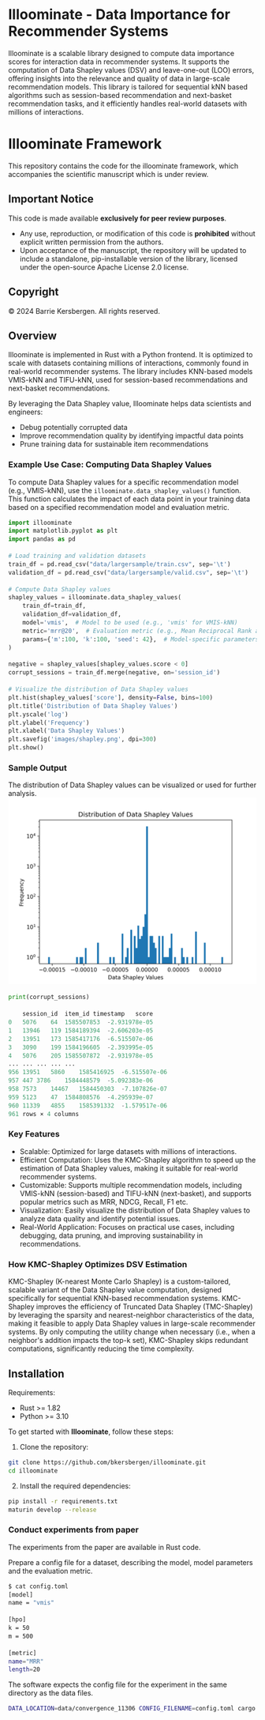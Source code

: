 # Illoominate - Data Importance for Recommender Systems

Illoominate is a scalable library designed to compute data importance scores for interaction data in recommender systems. It supports the computation of Data Shapley values (DSV) and leave-one-out (LOO) errors, offering insights into the relevance and quality of data in large-scale recommendation models. This library is tailored for sequential kNN based algorithms such as session-based recommendation and next-basket recommendation tasks, and it efficiently handles real-world datasets with millions of interactions.


# Illoominate Framework
This repository contains the code for the illoominate framework, which accompanies the scientific manuscript which is under review.

## Important Notice
This code is made available **exclusively for peer review purposes**.

- Any use, reproduction, or modification of this code is **prohibited** without explicit written permission from the authors.
- Upon acceptance of the manuscript, the repository will be updated to include a standalone, pip-installable version of the library, licensed under the open-source Apache License 2.0 license.

## Copyright
© 2024 Barrie Kersbergen. All rights reserved.

## Overview

Illoominate is implemented in Rust with a Python frontend. It is optimized to scale with datasets containing millions of interactions, commonly found in real-world recommender systems. The library includes KNN-based models VMIS-kNN and TIFU-kNN, used for session-based recommendations and next-basket recommendations.

By leveraging the Data Shapley value, Illoominate helps data scientists and engineers:
- Debug potentially corrupted data
- Improve recommendation quality by identifying impactful data points
- Prune training data for sustainable item recommendations

### Example Use Case: Computing Data Shapley Values

To compute Data Shapley values for a specific recommendation model (e.g., VMIS-kNN), use the `illoominate.data_shapley_values()` function. This function calculates the impact of each data point in your training data based on a specified recommendation model and evaluation metric.

```python
import illoominate
import matplotlib.pyplot as plt
import pandas as pd

# Load training and validation datasets
train_df = pd.read_csv("data/largersample/train.csv", sep='\t')
validation_df = pd.read_csv("data/largersample/valid.csv", sep='\t')

# Compute Data Shapley values
shapley_values = illoominate.data_shapley_values(
    train_df=train_df,
    validation_df=validation_df,
    model='vmis',  # Model to be used (e.g., 'vmis' for VMIS-kNN)
    metric='mrr@20',  # Evaluation metric (e.g., Mean Reciprocal Rank at 20)
    params={'m':100, 'k':100, 'seed': 42},  # Model-specific parameters
)

negative = shapley_values[shapley_values.score < 0]
corrupt_sessions = train_df.merge(negative, on='session_id')

# Visualize the distribution of Data Shapley values
plt.hist(shapley_values['score'], density=False, bins=100)
plt.title('Distribution of Data Shapley Values')
plt.yscale('log')
plt.ylabel('Frequency')
plt.xlabel('Data Shapley Values')
plt.savefig('images/shapley.png', dpi=300)
plt.show()
```
### Sample Output
The distribution of Data Shapley values can be visualized or used for further analysis.
![Distribution of Data Shapley Values](images/shapley.png)

```python
print(corrupt_sessions)

    session_id	item_id	timestamp	score
0	5076	64	1585507853	-2.931978e-05
1	13946	119	1584189394	-2.606203e-05
2	13951	173	1585417176	-6.515507e-06
3	3090	199	1584196605	-2.393995e-05
4	5076	205	1585507872	-2.931978e-05
...	...	...	...	...
956	13951	5860	1585416925	-6.515507e-06
957	447	3786	1584448579	-5.092383e-06
958	7573	14467	1584450303	-7.107826e-07
959	5123	47	1584808576	-4.295939e-07
960	11339	4855	1585391332	-1.579517e-06
961 rows × 4 columns
```



### Key Features

- Scalable: Optimized for large datasets with millions of interactions.
- Efficient Computation: Uses the KMC-Shapley algorithm to speed up the estimation of Data Shapley values, making it suitable for real-world recommender systems.
- Customizable: Supports multiple recommendation models, including VMIS-kNN (session-based) and TIFU-kNN (next-basket), and supports popular metrics such as MRR, NDCG, Recall, F1 etc.
- Visualization: Easily visualize the distribution of Data Shapley values to analyze data quality and identify potential issues.
- Real-World Application: Focuses on practical use cases, including debugging, data pruning, and improving sustainability in recommendations.



### How KMC-Shapley Optimizes DSV Estimation

KMC-Shapley (K-nearest Monte Carlo Shapley) is a custom-tailored, scalable variant of the Data Shapley value computation, designed specifically for sequential KNN-based recommendation systems. 
KMC-Shapley improves the efficiency of Truncated Data Shapley (TMC-Shapley) by leveraging the sparsity and nearest-neighbor characteristics of the data, making it feasible to apply Data Shapley values in large-scale recommender systems.
By only computing the utility change when necessary (i.e., when a neighbor's addition impacts the top-k set), KMC-Shapley skips redundant computations, significantly reducing the time complexity.


## Installation

Requirements:
- Rust >= 1.82
- Python >= 3.10

To get started with **Illoominate**, follow these steps:

1. Clone the repository:
```bash
git clone https://github.com/bkersbergen/illoominate.git
cd illoominate
```

2. Install the required dependencies:
```bash
pip install -r requirements.txt
maturin develop --release

```


### Conduct experiments from paper
The experiments from the paper are available in Rust code.

Prepare a config file for a dataset, describing the model, model parameters and the evaluation metric.
```bash
$ cat config.toml
[model]
name = "vmis"

[hpo]
k = 50
m = 500

[metric]
name="MRR"
length=20
```

The software expects the config file for the experiment in the same directory as the data files.
```bash
DATA_LOCATION=data/convergence_11306 CONFIG_FILENAME=config.toml cargo run --release --bin mc_convergence_experiment
```

